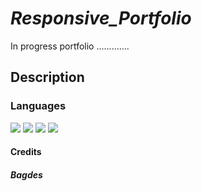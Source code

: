 # _Responsive_Portfolio_
In progress portfolio .............

## Description

### Languages
<img src="https://upload.wikimedia.org/wikipedia/commons/thumb/6/61/HTML5_logo_and_wordmark.svg/200px-HTML5_logo_and_wordmark.svg.png">
<img src="https://luminfire.com/wp-content/uploads/2017/12/CSS_Logo.png">
<img src="https://www.creative-tim.com/assets/icon-bootstrap-5e6858bdd6419348ca6db41514ee984f8c729ba56c322230cf96d310b4bf9bea.jpg">
<img src="https://glynrob.com/wp-content/uploads/js-logo.png">


#### Credits
##### Bagdes




